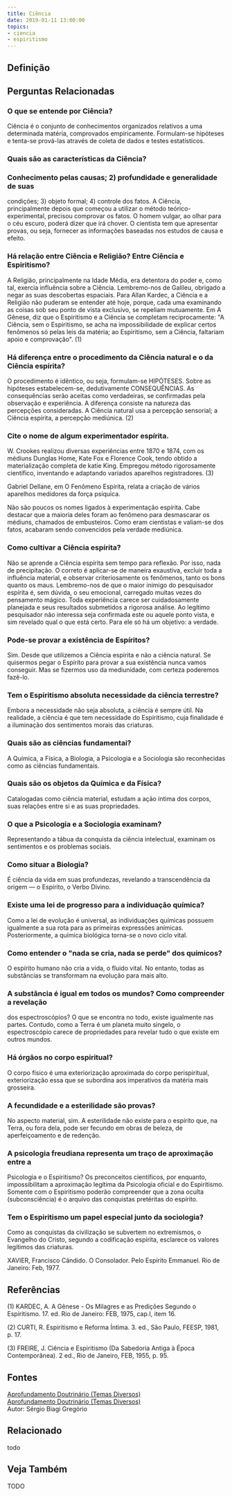 ```yaml
---
title: Ciência
date: 2019-01-11 13:00:00
topics: 
- ciencia
- espiritismo
---
```


## Definição


## Perguntas Relacionadas

### O que se entende por Ciência?
Ciência é o conjunto de conhecimentos organizados relativos a uma
determinada matéria, comprovados empiricamente. Formulam-se hipóteses e
tenta-se prová-las através de coleta de dados e testes estatísticos.

### Quais são as características da Ciência?
### Conhecimento pelas causas; 2) profundidade e generalidade de suas
condições; 3) objeto formal; 4) controle dos fatos. A Ciência,
principalmente depois que começou a utilizar o método
teórico-experimental, precisou comprovar os fatos. O homem vulgar, ao
olhar para o céu escuro, poderá dizer que irá chover. O cientista tem
que apresentar provas, ou seja, fornecer as informações baseadas nos
estudos de causa e efeito.

### Há relação entre Ciência e Religião? Entre Ciência e Espiritismo?
A Religião, principalmente na Idade Média, era detentora do poder e,
como tal, exercia influência sobre a Ciência. Lembremo-nos de Galileu,
obrigado a negar as suas descobertas espaciais. Para Allan Kardec, a
Ciência e a Religião não puderam se entender até hoje, porque, cada uma
examinando as coisas sob seu ponto de vista exclusivo, se repeliam
mutuamente. Em A Gênese, diz que o Espiritismo e a Ciência se
completam reciprocamente: "A Ciência, sem o Espiritismo, se acha na
impossibilidade de explicar certos fenômenos só pelas leis da matéria;
ao Espiritismo, sem a Ciência, faltariam apoio e comprovação". (1)

### Há diferença entre o procedimento da Ciência natural e o da Ciência espírita?
O procedimento é idêntico, ou seja, formulam-se HIPÓTESES. Sobre as
hipóteses estabelecem-se, dedutivamente CONSEQUÊNCIAS. As consequências
serão aceitas como verdadeiras, se confirmadas pela observação e
experiência. A diferença consiste na natureza das percepções
consideradas. A Ciência natural usa a percepção sensorial; a Ciência
espírita, a percepção mediúnica. (2)

### Cite o nome de algum experimentador espírita.

W. Crookes realizou diversas experiências entre 1870 e 1874, com os
médiuns Dunglas Home, Kate Fox e Florence Cook, tendo obtido a
materialização completa de katie King. Empregou método rigorosamente
científico, inventando e adaptando variados aparelhos registradores. (3)

Gabriel Dellane, em O Fenômeno Espírita, relata a criação de vários
aparelhos medidores da força psíquica.

Não são poucos os nomes ligados à experimentação espírita. Cabe destacar
que a maioria deles foram ao fenômeno para desmascarar os médiuns,
chamados de embusteiros. Como eram cientistas e valiam-se dos fatos,
acabaram sendo convencidos pela verdade mediúnica.

### Como cultivar a Ciência espírita?
Não se aprende a Ciência espírita sem tempo para reflexão. Por isso,
nada de precipitação. O correto é aplicar-se de maneira exaustiva,
excluir toda a influência material, e observar criteriosamente os
fenômenos, tanto os bons quanto os maus. Lembremo-nos de que o maior
inimigo do pesquisador espírita é, sem dúvida, o seu emocional,
carregado muitas vezes do pensamento mágico. Toda experiência carece ser
cuidadosamente planejada e seus resultados submetidos a rigorosa
análise. Ao legítimo pesquisador não interessa seja confirmada este ou
aquele ponto vista, e sim revelado qual o que está certo. Para ele só há
um objetivo: a verdade.

### Pode-se provar a existência de Espíritos?
Sim. Desde que utilizemos a Ciência espírita e não a ciência natural. Se
quisermos pegar o Espírito para provar a sua existência nunca vamos
conseguir. Mas se fizermos uso da mediunidade, com certeza poderemos
fazê-lo.



### Tem o Espiritismo absoluta necessidade da ciência terrestre?
Embora a necessidade não seja absoluta, a ciência é sempre útil. Na
realidade, a ciência é que tem necessidade do Espiritismo, cuja
finalidade é a iluminação dos sentimentos morais das criaturas.

### Quais são as ciências fundamentai?
A Química, a Física, a Biologia, a Psicologia e a Sociologia são
reconhecidas como as ciências fundamentais.

### Quais são os objetos da Química e da Física?
Catalogadas como ciência material, estudam a ação íntima dos corpos,
suas relações entre si e as suas propriedades.

### O que a Psicologia e a Sociologia examinam?
Representando a tábua da conquista da ciência intelectual, examinam os
sentimentos e os problemas sociais.

### Como situar a Biologia?
É ciência da vida em suas profundezas, revelando a transcendência da
origem — o Espírito, o Verbo Divino.

### Existe uma lei de progresso para a individuação química?
Como a lei de evolução é universal, as individuações químicas possuem
igualmente a sua rota para as primeiras expressões anímicas.
Posteriormente, a química biológica torna-se o novo ciclo vital.

### Como entender o "nada se cria, nada se perde" dos químicos?
O espírito humano não cria a vida, o fluido vital. No entanto, todas as
substâncias se transformam na evolução para mais alto.

### A substância é igual em todos os mundos? Como compreender a revelação
dos espectroscópios?
O que se encontra no todo, existe igualmente nas partes. Contudo, como a
Terra é um planeta muito singelo, o espectroscópio carece de
propriedades para revelar tudo o que existe em outros mundos.

### Há órgãos no corpo espiritual?
O corpo físico é uma exteriorização aproximada do corpo perispiritual,
exteriorização essa que se subordina aos imperativos da matéria mais
grosseira.

### A fecundidade e a esterilidade são provas?
No aspecto material, sim. A esterilidade não existe para o espírito que,
na Terra, ou fora dela, pode ser fecundo em obras de beleza, de
aperfeiçoamento e de redenção.

### A psicologia freudiana representa um traço de aproximação entre a
Psicologia e o Espiritismo?
Os preconceitos científicos, por enquanto, impossibilitam a aproximação
legítima da Psicologia oficial e do Espiritismo. Somente com o
Espiritismo poderão compreender que a zona oculta (subconsciência) é o
arquivo das conquistas pretéritas do espírito.

### Tem o Espiritismo um papel especial junto da sociologia?
Como as conquistas da civilização se subvertem no extremismos, o
Evangelho do Cristo, segundo a codificação espírita, esclarece os
valores legítimos das criaturas.

XAVIER, Francisco Cândido. O Consolador. Pelo Espírito Emmanuel. Rio
de Janeiro: Feb, 1977.

## Referências
(1) KARDEC, A. A Gênese - Os Milagres e as Predições Segundo o
Espiritismo. 17. ed. Rio de Janeiro: FEB, 1975, cap.I, item 16.

(2) CURTI, R. Espiritismo e Reforma Íntima. 3. ed., São Paulo, FEESP,
1981, p. 17.

(3) FREIRE, J. Ciência e Espiritismo (Da Sabedoria Antiga à Época
Contemporânea). 2 ed., Rio de Janeiro, FEB, 1955, p. 95.

## Fontes
[Aprofundamento Doutrinário (Temas Diversos)](https://sites.google.com/view/aprofundamentodoutrinario/ciência-e-espiritismo)  
[Aprofundamento Doutrinário (Temas Diversos)](https://sites.google.com/view/aprofundamentodoutrinario/ciências-e-espiritismo)  
Autor: Sérgio Biagi Gregório


## Relacionado
todo

## Veja Também
TODO


